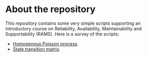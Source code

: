 # About the repository
This repository contains some very simple scripts supporting an introductory course on Reliability, Availability, Maintainability and Supportability (RAMS). Here is a survey of the scripts:
- [Homogenous Poisson process](PoissonDistribution.ipynb).
- [State transition matrix](/sitetexts/statetransitionmatrix.md).
